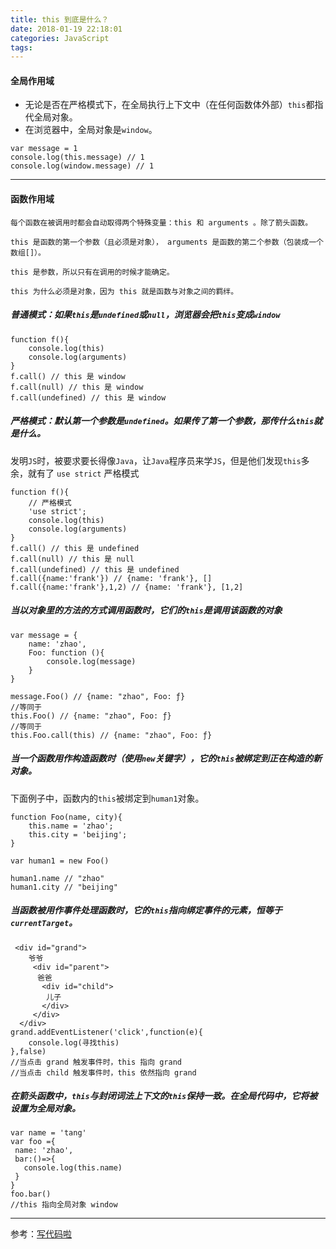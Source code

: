```yaml
---
title: this 到底是什么？ 
date: 2018-01-19 22:18:01
categories: JavaScript
tags:
---
```

#### 全局作用域
* 无论是否在严格模式下，在全局执行上下文中（在任何函数体外部）`this`都指代全局对象。
* 在浏览器中，全局对象是`window`。

```
var message = 1
console.log(this.message) // 1
console.log(window.message) // 1
```
---

#### 函数作用域

	每个函数在被调用时都会自动取得两个特殊变量：this 和 arguments 。除了箭头函数。
	
	this 是函数的第一个参数（且必须是对象）， arguments 是函数的第二个参数（包装成一个数组[]）。
	
	this 是参数，所以只有在调用的时候才能确定。
	
	this 为什么必须是对象，因为 this 就是函数与对象之间的羁绊。

##### 普通模式：如果`this`是`undefined`或`null`，浏览器会把`this`变成`window`

	function f(){
		console.log(this)
		console.log(arguments)
	}
	f.call() // this 是 window
	f.call(null) // this 是 window
	f.call(undefined) // this 是 window

##### 严格模式：默认第一个参数是`undefined`。如果传了第一个参数，那传什么`this`就是什么。

发明`JS`时，被要求要长得像`Java`，让`Java`程序员来学`JS`，但是他们发现`this`多余，就有了 `use strict` 严格模式

	function f(){
		// 严格模式
	  	'use strict';
		console.log(this)
		console.log(arguments)
	}
	f.call() // this 是 undefined
	f.call(null) // this 是 null
	f.call(undefined) // this 是 undefined
	f.call({name:'frank'}) // {name: 'frank'}, []
	f.call({name:'frank'},1,2) // {name: 'frank'}, [1,2]


##### 当以对象里的方法的方式调用函数时，它们的`this`是调用该函数的对象

	var message = {
		name: 'zhao',
		Foo: function (){
			console.log(message)
		}
	}
		
	message.Foo() // {name: "zhao", Foo: ƒ}
	//等同于
	this.Foo() // {name: "zhao", Foo: ƒ}
	//等同于
	this.Foo.call(this) // {name: "zhao", Foo: ƒ}


##### 当一个函数用作构造函数时（使用`new`关键字），它的`this`被绑定到正在构造的新对象。

下面例子中，函数内的`this`被绑定到`human1`对象。


	function Foo(name, city){
		this.name = 'zhao';
		this.city = 'beijing';
	}
		
	var human1 = new Foo() 
	
	human1.name // "zhao"
	human1.city // "beijing"
	
##### 当函数被用作事件处理函数时，它的`this`指向绑定事件的元素，恒等于`currentTarget`。

	 <div id="grand">
	    爷爷
	     <div id="parent">
	      爸爸
	       <div id="child">
	        儿子
	       </div>
	     </div>
	  </div>
	grand.addEventListener('click',function(e){
	    console.log(寻找this) 
	},false)
	//当点击 grand 触发事件时，this 指向 grand
	//当点击 child 触发事件时，this 依然指向 grand
	

##### 在箭头函数中，`this`与封闭词法上下文的`this`保持一致。在全局代码中，它将被设置为全局对象。

	var name = 'tang' 
	var foo ={
	 name: 'zhao',
	 bar:()=>{
	   console.log(this.name)
	 }
	}
	foo.bar()
	//this 指向全局对象 window

---

参考：[写代码啦](https://xiedaimala.com/) 
	
